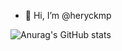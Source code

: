 - 👋 Hi, I’m @heryckmp

![Anurag's GitHub stats](https://github-readme-stats.vercel.app/api?heryckmp=anuraghazra&show_icons=true&theme=transparent)
<!---
heryckmp/heryckmp is a ✨ special ✨ repository because its `README.md` (this file) appears on your GitHub profile.
You can click the Preview link to take a look at your changes.
--->
